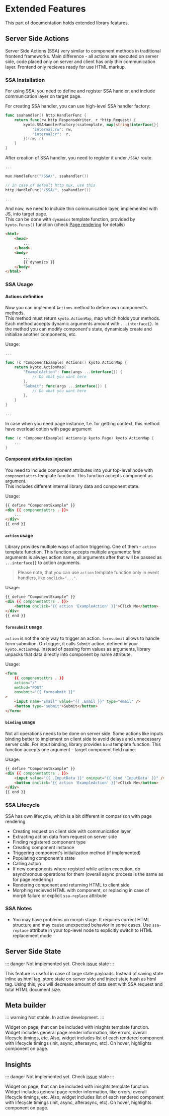 # Extended Features

This part of documentation holds extended library features.

## Server Side Actions

Server Side Actions (SSA) very similar to component methods in traditional frontend frameworks.
Main difference - all actions are executed on server side, code placed only on server and client has only thin communication layer.
Frontend only recieves ready for use HTML markup.  

### SSA Installation

For using SSA, you need to define and register SSA handler, and include communication layer on target page.  

For creating SSA handler, you can use high-level SSA handler factory:

```go
func ssahandler() http.HandlerFunc {
    return func(rw http.ResponseWriter, r *http.Request) {
        kyoto.SSAHandlerFactory(ssatemplate, map[string]interface{}{
            "internal:rw": rw,
            "internal:r":  r,
        })(rw, r)
    }
}
```

After creation of SSA handler, you need to register it under `/SSA/` route.

```go
...

mux.HandleFunc("/SSA/", ssahandler())

// In case of default http mux, use this
http.HandleFunc("/SSA/", ssahandler())

...
```

And now, we need to include thin communication layer, implemented with JS, into target page.  
This can be done with `dynamics` template function, provided by `kyoto.Funcs()` function (check [Page rendering](/core-features/#page-rendering) for details)

```html
<html>
    <head>
        ...
    </head>
    <body>
        ...
        {{ dynamics }}
    </body>
</html>
```

### SSA Usage

#### Actions definition

Now you can implement `Actions` method to define own component's methods.  
This method must return `kyoto.ActionMap`, map which holds your methods. Each method accepts dynamic arguments amount with `...interface{}`.
In the method you can modify component's state, dynamicaly create and initialize another components, etc.

Usage:

```go
...

func (c *ComponentExample) Actions() kyoto.ActionMap {
    return kyoto.ActionMap{
        "ExampleAction": func(args ...interface{}) {
            // Do what you want here
        },
        "Submit": func(args ...interface{}) {
            // Do what you want here
        },
    }
}

...
```

In case when you need page instance, f.e. for getting context, this method have overload option with page argument

```go
func (c *ComponentExample) Actions(p kyoto.Page) kyoto.ActionMap {
    ...
}
```

#### Component attributes injection

You need to include component attributes into your top-level node with `componentattrs` template function. This function accepts component as argument.  
This includes different internal library data and component state.

Usage:

```html
{{ define "ComponentExample" }}
<div {{ componentattrs . }}>
    ...
</div>
{{ end }}
```

#### `action` usage

Library provides multiple ways of action triggering. One of them - `action` template function. This function accepts multiple arguments: first arguments is always action name, all arguments after that will be passed as `...interface{}` to action arguments.  

> Please note, that you can use `action` template function only in event handlers, like `onclick="..."`.  

Usage:

```html
{{ define "ComponentExample" }}
<div {{ componentattrs . }}>
    <button onclick="{{ action 'ExampleAction' }}">Click Me</button>
</div>
{{ end }}
```

#### `formsubmit` usage

`action` is not the only way to trigger an action. `formsubmit` allows to handle form submition. On trigger, it calls `Submit` action, defined in your `kyoto.ActionMap`.
Instead of passing form values as arguments, library unpacks that data directly into component by name attribute.

Usage:

```html
<form
    {{ componentattrs . }}
    action="/" 
    method="POST"
    onsubmit="{{ formsubmit }}"
>
    <input name="Email" value="{{ .Email }}" type="email" />
    <button type="submit">Submit</button>
</form>
```

#### `binding` usage

Not all operations needs to be done on server side. Some actions like inputs binding better to implement on client side to avoid delays and unnecessary server calls.
For input binding, library provides `bind` template function. This function accepts one argument - target component field name.

Usage:

```html
{{ define "ComponentExample" }}
<div {{ componentattrs . }}>
    <input value="{{ .InputData }}" oninput="{{ bind 'InputData' }}" />
    <button onclick="{{ action 'ExampleAction' }}">Click Me</button>
</div>
{{ end }}
```

### SSA Lifecycle

SSA has own lifecycle, which is a bit different in comparison with page rendering  

- Creating request on client side with communication layer
- Extracting action data from request on server side
- Finding registered component type
- Creating component instance
- Triggering component's initialization method (if implemented)
- Populating component's state
- Calling action
- If new components where registed while action execution, do asynchronous operations for them (overall async process is the same as for page rendering)
- Rendering component and returning HTML to client side
- Morphing recieved HTML with component, or replacing in case of morph failure or explicit `ssa-replace` attribute

### SSA Notes

- You may have problems on morph stage. It requires correct HTML structure and may cause unexpected behavior in some cases. Use `ssa-replace` attribute in your top-level node to explicitly switch to HTML replacement mode

## Server Side State

::: danger
Not implemented yet. Check [issue](https://github.com/yuriizinets/kyoto/issues/28) state
:::

This feature is useful in case of large state payloads.
Instead of saving state inline as html tag, store state on server side and inject state hash as html tag.
Using this, you will decrease amount of data sent with SSA request and total HTML document size.

## Meta builder

::: warning
Not stable. In active development.
:::

Widget on page, that can be included with inisghts template function. Widget includes general page render information, like errors, overall lifecycle timings, etc. Also, widget includes list of each rendered component with lifecycle timings (init, async, afterasync, etc). On hover, highlights component on page.

## Insights

::: danger
Not implemented yet. Check [issue](https://github.com/yuriizinets/kyoto/issues/26) state
:::

Widget on page, that can be included with inisghts template function. Widget includes general page render information, like errors, overall lifecycle timings, etc. Also, widget includes list of each rendered component with lifecycle timings (init, async, afterasync, etc). On hover, highlights component on page.
